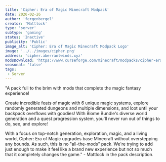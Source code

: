 ```yaml
---
title: 'Cipher: Era of Magic Minecraft Modpack'
date: 2020-02-26
author: 'fergenbergel'
creator: 'Mattlock'
type: 'server'
subtype: 'gaming'
status: 'Inactive'
publicity: 'Public'
image_alt: 'Cipher: Era of Magic Minecraft Modpack Logo'
image: '../../images/cipher.png'
address: 'cipher.aberrantwinds.xyz'
modsDownload: 'https://www.curseforge.com/minecraft/modpacks/cipher-era-of-magic'
seasonal: 'false'
tags:
 - Server
---
```


"A pack full to the brim with mods that complete the magic fantasy experience!

Create incredible feats of magic with 6 unique magic systems, explore randomly generated dungeons and multiple dimensions, and loot until your backpack overflows with goodies! With Biome Bundle's diverse world generation and a quest progression system, you'll never run out of things to do, see, and explore!

With a focus on top-notch generation, exploration, magic, and a living world, Cipher: Era of Magic upgrades base Minecraft without overstepping any bounds. As such, this is no "all-the-mods" pack. We're trying to add just enough to make it feel like a brand new experience but not so much that it completely changes the game." - Mattlock in the pack description.